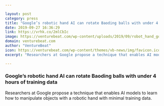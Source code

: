 ```yaml
---

layout: post
category: press
title: "Google’s robotic hand AI can rotate Baoding balls with under 4 hours of training data"
date: 2019-09-27 16:36:29
link: https://vrhk.co/2mlCbIc
image: https://venturebeat.com/wp-content/uploads/2019/09/robot_hand_google-e1569601220794.png?w=1200&strip=all
domain: venturebeat.com
author: "VentureBeat"
icon: https://venturebeat.com/wp-content/themes/vb-news/img/favicon.ico
excerpt: "Researchers at Google propose a technique that enables AI models to learn how to manipulate objects with a robotic hand with minimal training data."

---
```


### Google’s robotic hand AI can rotate Baoding balls with under 4 hours of training data

Researchers at Google propose a technique that enables AI models to learn how to manipulate objects with a robotic hand with minimal training data.
